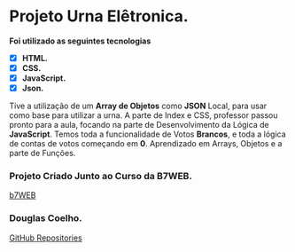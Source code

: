 # Projeto Urna Elêtronica.

**Foi utilizado as seguintes tecnologias**

- [x] **HTML.**
- [x] **CSS.**
- [x] **JavaScript.**
- [x] **Json.**

Tive a utilização de um **Array de Objetos** como **JSON** Local, para usar como base para utilizar a urna.
A parte de Index e CSS, professor passou pronto para a aula, focando na parte de Desenvolvimento da Lógica de **JavaScript**.
Temos toda a funcionalidade de Votos **Brancos**, e toda a lógica de contas de votos começando em **0**.
Aprendizado em Arrays, Objetos e a parte de Funções.

### Projeto Criado Junto ao Curso da B7WEB.
[b7WEB](https://b7web.com.br/)
### Douglas Coelho.
[GitHub Repositories](https://github.com/douglasruuan?tab=repositories)